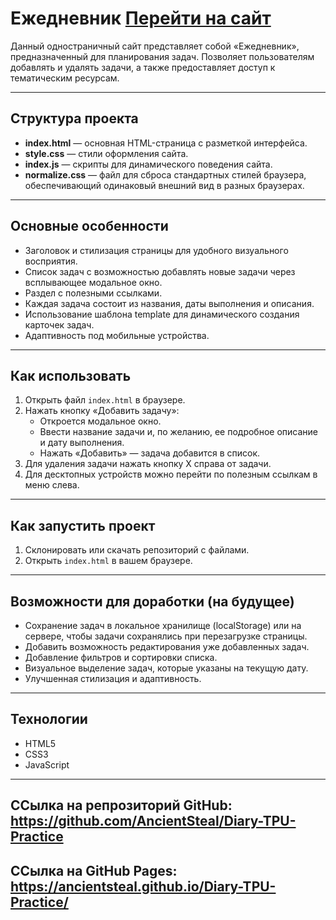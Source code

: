 # Ежедневник [Перейти на сайт](https://ancientsteal.github.io/Diary-TPU-Practice/)

Данный одностраничный сайт представляет собой «Ежедневник», предназначенный для планирования задач. Позволяет пользователям добавлять и удалять задачи, а также предоставляет доступ к тематическим ресурсам.

---

## Структура проекта

- **index.html** — основная HTML-страница с разметкой интерфейса.
- **style.css** — стили оформления сайта.
- **index.js** — скрипты для динамического поведения сайта.
- **normalize.css** — файл для сброса стандартных стилей браузера, обеспечивающий одинаковый внешний вид в разных браузерах.

---

## Основные особенности

- Заголовок и стилизация страницы для удобного визуального восприятия.
- Список задач с возможностью добавлять новые задачи через всплывающее модальное окно.
- Раздел с полезными ссылками.
- Каждая задача состоит из названия, даты выполнения и описания.
- Использование шаблона template для динамического создания карточек задач.
- Адаптивность под мобильные устройства.

---

## Как использовать

1. Открыть файл `index.html` в браузере.
2. Нажать кнопку «Добавить задачу»:
   - Откроется модальное окно.
   - Ввести название задачи и, по желанию, ее подробное описание и дату выполнения.
   - Нажать «Добавить» — задача добавится в список.
3. Для удаления задачи нажать кнопку X справа от задачи.
4. Для десктопных устройств можно перейти по полезным ссылкам в меню слева.

---

## Как запустить проект

1. Склонировать или скачать репозиторий с файлами.
2. Открыть `index.html` в вашем браузере.

---

## Возможности для доработки (на будущее)

- Сохранение задач в локальное хранилище (localStorage) или на сервере, чтобы задачи сохранялись при перезагрузке страницы.
- Добавить возможность редактирования уже добавленных задач.
- Добавление фильтров и сортировки списка.
- Визуальное выделение задач, которые указаны на текущую дату.
- Улучшенная стилизация и адаптивность.

---

## Технологии

- HTML5
- CSS3
- JavaScript

---

## ССылка на репрозиторий GitHub: https://github.com/AncientSteal/Diary-TPU-Practice
## ССылка на GitHub Pages: https://ancientsteal.github.io/Diary-TPU-Practice/